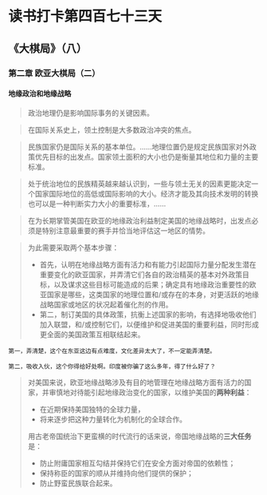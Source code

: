 # 读书打卡第四百七十三天
## 《大棋局》（八）
### 第二章 欧亚大棋局（二）
#### 地缘政治和地缘战略

> 政治地理仍是影响国际事务的关键因素。

> 在国际关系史上，领土控制是大多数政治冲突的焦点。

> 民族国家仍是国际关系的基本单位。……地理位置仍是规定民族国家对外政策优先目标的出发点。国家领土面积的大小也仍是衡量其地位和力量的主要标准。

> 处于统治地位的民族精英越来越认识到，一些与领土无关的因素更能决定一个国家国际地位的高低或国际影响的大小。经济才能及其向技术发明的转换也可以是一种判断实力大小的重要标准，……

> 在为长期掌管美国在欧亚的地缘政治利益制定美国的地缘战略时，出发点必须是特别注意最重要的赛手并恰当地评估这一地区的情势。

> 为此需要采取两个基本步骤：
> * 首先，认明在地缘战略方面有活力和有能力引起国际力量分配发生潜在重要变化的欧亚国家，并弄清它们各自的政治精英的基本对外政策目标，以及谋求这些目标可能造成的后果；确定具有地缘政治重要性的欧亚国家是哪些，这类国家的地理位置和/或存在的本身，对更活跃的地缘战略国家或地区的状况起着催化剂的作用。
> * 第二，制订美国的具体政策，抗衡上述国家的影响，有选择地吸收他们加入联盟，和/或控制它们，以便维护和促进美国的重要利益，同时形成更全面的美国政策互相联结起来。
```
第一，弄清楚，这个在东亚这边有点难度，文化差异太大了，不一定能弄清楚。

第二，吸收入伙，这个你得给好处啊。印度被你骗了这么多年，得了什么好了？
```
> 对美国来说，欧亚地缘战略涉及有目的地管理在地缘战略方面有活力的国家，并审慎地对待能引起地缘政治变化的国家，以维护美国的**两种利益**：
> * 在近期保持美国独特的全球力量，
> * 将来逐步把这种力量转化为机制化的全球合作。
> 
> 用古老帝国统治下更蛮横的时代流行的话来说，帝国地缘战略的**三大任务**是：
> * 防止附庸国家相互勾结并保持它们在安全方面对帝国的依赖性；
> * 保持称臣的国家的顺从并维持向他们提供的保护；
> * 防止野蛮民族联合起来。